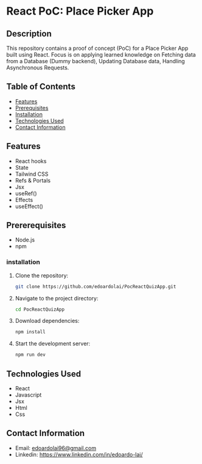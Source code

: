 # React PoC: Place Picker App

## Description
This repository contains a proof of concept (PoC) for a Place Picker App built using React. Focus is on applying learned knowledge on Fetching data from a Database (Dummy backend), Updating Database data, Handling Asynchronous Requests.

## Table of Contents
- [Features](#features)
- [Prerequisites](#prererequisites)
- [Installation](#installation)
- [Technologies Used](#technologies-used)
- [Contact Information](#contact-information)

## Features
- React hooks
- State
- Tailwind CSS
- Refs & Portals
- Jsx
- useRef()
- Effects
- useEffect()

## Prererequisites
- Node.js
- npm

### installation
1. Clone the repository:
   ```bash
   git clone https://github.com/edoardolai/PocReactQuizApp.git
2. Navigate to the project directory:
   ```bash
   cd PocReactQuizApp
3. Download dependencies:
   ```bash
   npm install
4. Start the development server:
   ```bash
   npm run dev
## Technologies Used
- React
- Javascript
- Jsx
- Html
- Css

## Contact Information
- Email: edoardolai96@gmail.com
- Linkedin: https://www.linkedin.com/in/edoardo-lai/

  
